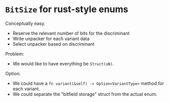 # `BitSize` for rust-style enums

Conceptually easy.

- Reserve the relevant number of bits for the discriminant
- Write unpacker for each variant data
- Select unpacker based on discriminant

Problem:

- We would like to have everything be `Struct(uN)`.

Option:

- We could have a `fn variant(&self) -> Option<VariantType>` method for each variant.
- We could separate the "bitfield storage" struct from the actual enum.
